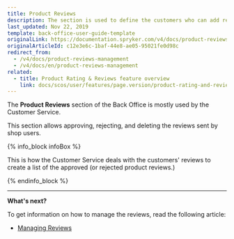 ```yaml
---
title: Product Reviews
description: The section is used to define the customers who can add reviews and ratings to products, as well as
last_updated: Nov 22, 2019
template: back-office-user-guide-template
originalLink: https://documentation.spryker.com/v4/docs/product-reviews-management
originalArticleId: c12e3e6c-1baf-44e8-ae05-95021fe0d98c
redirect_from:
  - /v4/docs/product-reviews-management
  - /v4/docs/en/product-reviews-management
related:
  - title: Product Rating & Reviews feature overview
    link: docs/scos/user/features/page.version/product-rating-and-reviews-feature-overview.html
---
```


The **Product Reviews** section of the Back Office is mostly used by the Customer Service.

This section allows approving, rejecting, and deleting the reviews sent by shop users.

{% info_block infoBox %}

This is how the Customer Service deals with the customers' reviews to create a list of the approved (or rejected product reviews.)

{% endinfo_block %}

------

**What's next?**

To get information on how to manage the reviews, read the following article:

* [Managing Reviews](/docs/scos/user/back-office-user-guides/{{page.version}}/catalog/product-reviews/managing-product-reviews.html)
